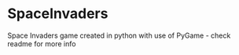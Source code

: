 # SpaceInvaders
Space Invaders game created in python with use of PyGame - check readme for more info
